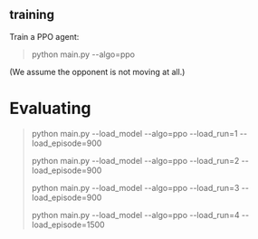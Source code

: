 ## training

Train a PPO agent:

>python main.py --algo=ppo

(We assume the opponent is not moving at all.)


# Evaluating

>python main.py --load_model --algo=ppo --load_run=1 --load_episode=900
>
>python main.py --load_model --algo=ppo --load_run=2 --load_episode=900
>
>python main.py --load_model --algo=ppo --load_run=3 --load_episode=900
>
>python main.py --load_model --algo=ppo --load_run=4 --load_episode=1500



